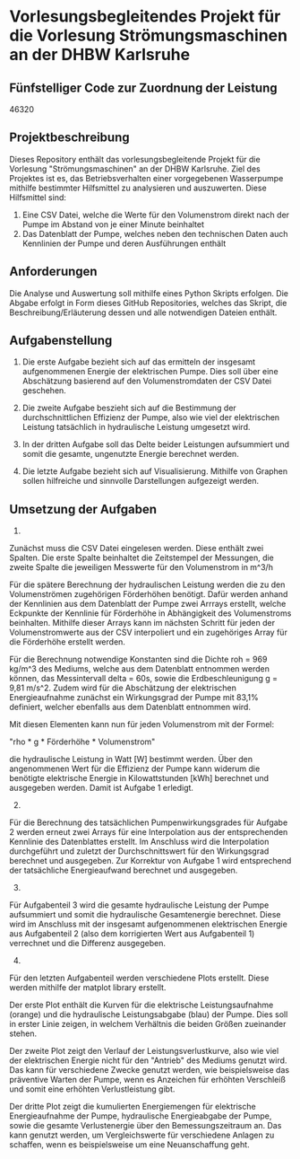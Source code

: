 # Vorlesungsbegleitendes Projekt für die Vorlesung Strömungsmaschinen an der DHBW Karlsruhe

## Fünfstelliger Code zur Zuordnung der Leistung

46320

## Projektbeschreibung

Dieses Repository enthält das vorlesungsbegleitende Projekt für die Vorlesung "Strömungsmaschinen" an der DHBW Karlsruhe. Ziel des Projektes ist es, das Betriebsverhalten einer vorgegebenen Wasserpumpe mithilfe bestimmter Hilfsmittel zu analysieren und auszuwerten.
Diese Hilfsmittel sind:
1) Eine CSV Datei, welche die Werte für den Volumenstrom direkt nach der Pumpe im Abstand von je einer Minute beinhaltet
2) Das Datenblatt der Pumpe, welches neben den technischen Daten auch Kennlinien der Pumpe und deren Ausführungen enthält

## Anforderungen

Die Analyse und Auswertung soll mithilfe eines Python Skripts erfolgen.
Die Abgabe erfolgt in Form dieses GitHub Repositories, welches das Skript, die Beschreibung/Erläuterung dessen und alle notwendigen Dateien enthält.

## Aufgabenstellung

1) Die erste Aufgabe bezieht sich auf das ermitteln der insgesamt aufgenommenen Energie der elektrischen Pumpe. Dies soll über eine Abschätzung basierend auf den Volumenstromdaten der CSV Datei geschehen.

2) Die zweite Aufgabe beszieht sich auf die Bestimmung der durchschnittlichen Effizienz der Pumpe, also wie viel der elektrischen Leistung tatsächlich in hydraulische Leistung umgesetzt wird.

3) In der dritten Aufgabe soll das Delte beider Leistungen aufsummiert und somit die gesamte, ungenutzte Energie berechnet werden.

4) Die letzte Aufgabe bezieht sich auf Visualisierung. Mithilfe von Graphen sollen hilfreiche und sinnvolle Darstellungen aufgezeigt werden.

## Umsetzung der Aufgaben

1)
Zunächst muss die CSV Datei eingelesen werden. Diese enthält zwei Spalten.
Die erste Spalte beinhaltet die Zeitstempel der Messungen, die zweite Spalte die jeweiligen Messwerte für den Volumenstrom in m^3/h

Für die spätere Berechnung der hydraulischen Leistung werden die zu den Volumenströmen zugehörigen Förderhöhen benötigt. Dafür werden anhand der Kennlinien aus dem Datenblatt der Pumpe zwei Arrrays erstellt, welche Eckpunkte der Kennlinie für Förderhöhe in Abhängigkeit des Volumenstroms beinhalten. Mithilfe dieser Arrays kann im nächsten Schritt für jeden der Volumenstromwerte aus der CSV interpoliert und ein zugehöriges Array für die Förderhöhe erstellt werden.

Für die Berechnung notwendige Konstanten sind die Dichte roh = 969 kg/m^3 des Mediums, welche aus dem Datenblatt entnommen werden können, das Messintervall delta = 60s, sowie die Erdbeschleunigung g = 9,81 m/s^2. Zudem wird für die Abschätzung der elektrischen Energieaufnahme zunächst ein Wirkungsgrad der Pumpe mit 83,1% definiert, welcher ebenfalls aus dem Datenblatt entnommen wird.

Mit diesen Elementen kann nun für jeden Volumenstrom mit der Formel: 

"rho * g * Förderhöhe * Volumenstrom" 

die hydraulische Leistung in Watt [W] bestimmt werden. Über den angenommenen Wert für die Effizienz der Pumpe kann widerum die benötigte elektrische Energie in Kilowattstunden [kWh] berechnet und ausgegeben werden. Damit ist Aufgabe 1 erledigt.

2)
Für die Berechnung des tatsächlichen Pumpenwirkungsgrades für Aufgabe 2 werden erneut zwei Arrays für eine Interpolation aus der entsprechenden Kennlinie des Datenblattes erstellt.
Im Anschluss wird die Interpolation durchgeführt und zuletzt der Durchschnittswert für den Wirkungsgrad berechnet und ausgegeben. Zur Korrektur von Aufgabe 1 wird entsprechend der tatsächliche Energieaufwand berechnet und ausgegeben.

3)
Für Aufgabenteil 3 wird die gesamte hydraulische Leistung der Pumpe aufsummiert und somit die hydraulische Gesamtenergie berechnet. Diese wird im Anschluss mit der insgesamt aufgenommenen elektrischen Energie aus Aufgabenteil 2 (also dem korrigierten Wert aus Aufgabenteil 1) verrechnet und die Differenz ausgegeben.

4)
Für den letzten Aufgabenteil werden verschiedene Plots erstellt. Diese werden mithilfe der matplot library erstellt.

Der erste Plot enthält die Kurven für die elektrische Leistungsaufnahme (orange) und die hydraulische Leistungsabgabe (blau) der Pumpe. Dies soll in erster Linie zeigen, in welchem Verhältnis die beiden Größen zueinander stehen.

Der zweite Plot zeigt den Verlauf der Leistungsverlustkurve, also wie viel der elektrischen Energie nicht für den "Antrieb" des Mediums genutzt wird. Das kann für verschiedene Zwecke genutzt werden, wie beispielsweise das präventive Warten der Pumpe, wenn es Anzeichen für erhöhten Verschleiß und somit eine erhöhten Verlustleistung gibt.

Der dritte Plot zeigt die kumulierten Energiemengen für elektrische Energieaufnahme der Pumpe, hydraulische Energieabgabe der Pumpe, sowie die gesamte Verlustenergie über den Bemessungszeitraum an. Das kann genutzt werden, um Vergleichswerte für verschiedene Anlagen zu schaffen, wenn es beispielsweise um eine Neuanschaffung geht.
